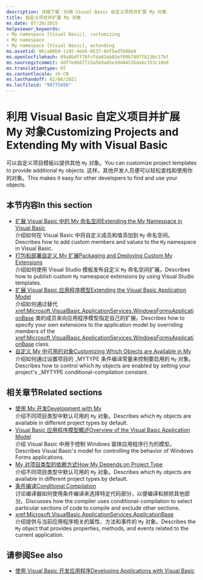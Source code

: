 ```yaml
---
description: 详细了解：利用 Visual Basic 自定义项目并扩展 My 对象
title: 自定义项目并扩展 My 对象
ms.date: 07/20/2015
helpviewer_keywords:
- My namespace [Visual Basic], customizing
- My namespace
- My namespace [Visual Basic], extending
ms.assetid: 06ca80b9-1192-4eb5-8537-8ef5edfb9be0
ms.openlocfilehash: 69a8bdff78fcfda03ab03ef89b7407fb230c17bf
ms.sourcegitcommit: ddf7edb67715a5b9a45e3dd44536dabc153c1de0
ms.translationtype: HT
ms.contentlocale: zh-CN
ms.lasthandoff: 02/06/2021
ms.locfileid: "99775456"
---
```

# <a name="customizing-projects-and-extending-my-with-visual-basic"></a><span data-ttu-id="30c78-103">利用 Visual Basic 自定义项目并扩展 My 对象</span><span class="sxs-lookup"><span data-stu-id="30c78-103">Customizing Projects and Extending My with Visual Basic</span></span>

<span data-ttu-id="30c78-104">可以自定义项目模板以提供其他 `My` 对象。</span><span class="sxs-lookup"><span data-stu-id="30c78-104">You can customize project templates to provide additional `My` objects.</span></span> <span data-ttu-id="30c78-105">这样，其他开发人员便可以轻松查找和使用你的对象。</span><span class="sxs-lookup"><span data-stu-id="30c78-105">This makes it easy for other developers to find and use your objects.</span></span>

## <a name="in-this-section"></a><span data-ttu-id="30c78-106">本节内容</span><span class="sxs-lookup"><span data-stu-id="30c78-106">In this section</span></span>

- [<span data-ttu-id="30c78-107">扩展 Visual Basic 中的 My 命名空间</span><span class="sxs-lookup"><span data-stu-id="30c78-107">Extending the My Namespace in Visual Basic</span></span>](extending-the-my-namespace.md)  
 <span data-ttu-id="30c78-108">介绍如何在 Visual Basic 中将自定义成员和值添加到 `My` 命名空间。</span><span class="sxs-lookup"><span data-stu-id="30c78-108">Describes how to add custom members and values to the `My` namespace in Visual Basic.</span></span>
- [<span data-ttu-id="30c78-109">打包和部署自定义 My 扩展</span><span class="sxs-lookup"><span data-stu-id="30c78-109">Packaging and Deploying Custom My Extensions</span></span>](packaging-and-deploying-custom-my-extensions.md)  
 <span data-ttu-id="30c78-110">介绍如何使用 Visual Studio 模板发布自定义 `My` 命名空间扩展。</span><span class="sxs-lookup"><span data-stu-id="30c78-110">Describes how to publish custom `My` namespace extensions by using Visual Studio templates.</span></span>
- [<span data-ttu-id="30c78-111">扩展 Visual Basic 应用程序模型</span><span class="sxs-lookup"><span data-stu-id="30c78-111">Extending the Visual Basic Application Model</span></span>](extending-the-visual-basic-application-model.md)  
 <span data-ttu-id="30c78-112">介绍如何通过替代 <xref:Microsoft.VisualBasic.ApplicationServices.WindowsFormsApplicationBase> 类的成员来向应用程序模型指定自己的扩展。</span><span class="sxs-lookup"><span data-stu-id="30c78-112">Describes how to specify your own extensions to the application model by overriding members of the <xref:Microsoft.VisualBasic.ApplicationServices.WindowsFormsApplicationBase> class.</span></span>
- [<span data-ttu-id="30c78-113">自定义 My 中可用的对象</span><span class="sxs-lookup"><span data-stu-id="30c78-113">Customizing Which Objects are Available in My</span></span>](customizing-which-objects-are-available-in-my.md)  
 <span data-ttu-id="30c78-114">介绍如何通过设置项目的 \_MYTYPE 条件编译常量来控制要启用的 `My` 对象。</span><span class="sxs-lookup"><span data-stu-id="30c78-114">Describes how to control which `My` objects are enabled by setting your project's \_MYTYPE conditional-compilation constant.</span></span>

## <a name="related-sections"></a><span data-ttu-id="30c78-115">相关章节</span><span class="sxs-lookup"><span data-stu-id="30c78-115">Related sections</span></span>

- [<span data-ttu-id="30c78-116">使用 My 开发</span><span class="sxs-lookup"><span data-stu-id="30c78-116">Development with My</span></span>](../development-with-my/index.md)  
 <span data-ttu-id="30c78-117">介绍不同项目类型中默认可用的 `My` 对象。</span><span class="sxs-lookup"><span data-stu-id="30c78-117">Describes which `My` objects are available in different project types by default.</span></span>
- [<span data-ttu-id="30c78-118">Visual Basic 应用程序模型概述</span><span class="sxs-lookup"><span data-stu-id="30c78-118">Overview of the Visual Basic Application Model</span></span>](../development-with-my/overview-of-the-visual-basic-application-model.md)  
 <span data-ttu-id="30c78-119">介绍 Visual Basic 中用于控制 Windows 窗体应用程序行为的模型。</span><span class="sxs-lookup"><span data-stu-id="30c78-119">Describes Visual Basic's model for controlling the behavior of Windows Forms applications.</span></span>
- [<span data-ttu-id="30c78-120">My 对项目类型的依赖方式</span><span class="sxs-lookup"><span data-stu-id="30c78-120">How My Depends on Project Type</span></span>](../development-with-my/how-my-depends-on-project-type.md)  
 <span data-ttu-id="30c78-121">介绍不同项目类型中默认可用的 `My` 对象。</span><span class="sxs-lookup"><span data-stu-id="30c78-121">Describes which `My` objects are available in different project types by default.</span></span>
- [<span data-ttu-id="30c78-122">条件编译</span><span class="sxs-lookup"><span data-stu-id="30c78-122">Conditional Compilation</span></span>](../../programming-guide/program-structure/conditional-compilation.md)  
 <span data-ttu-id="30c78-123">讨论编译器如何使用条件编译来选择特定代码部分，以便编译和排除其他部分。</span><span class="sxs-lookup"><span data-stu-id="30c78-123">Discusses how the compiler uses conditional-compilation to select particular sections of code to compile and exclude other sections.</span></span>
- <xref:Microsoft.VisualBasic.ApplicationServices.ApplicationBase>  
 <span data-ttu-id="30c78-124">介绍提供与当前应用程序相关的属性、方法和事件的 `My` 对象。</span><span class="sxs-lookup"><span data-stu-id="30c78-124">Describes the `My` object that provides properties, methods, and events related to the current application.</span></span>

## <a name="see-also"></a><span data-ttu-id="30c78-125">请参阅</span><span class="sxs-lookup"><span data-stu-id="30c78-125">See also</span></span>

- [<span data-ttu-id="30c78-126">使用 Visual Basic 开发应用程序</span><span class="sxs-lookup"><span data-stu-id="30c78-126">Developing Applications with Visual Basic</span></span>](../index.md)
